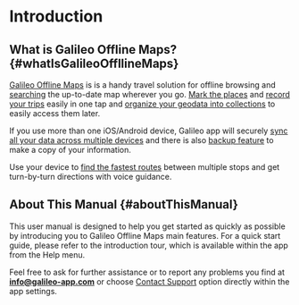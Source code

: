 # Introduction

## What is Galileo Offline Maps? {#whatIsGalileoOffllineMaps}

[Galileo Offline Maps](https://galileo-app.com) is is a handy travel solution for offline browsing and [searching](02-features.md#search) the up-to-date map wherever you go. [Mark the places](02-features.md#bookmarks) and [record your trips](02-features.md#GPSTracks) easily in one tap and [organize your geodata into collections](02-features.md#collections) to easily access them later.

If you use more than one iOS/Android device, Galileo app will securely [sync all your data across multiple devices](03-settings.md#sync) and there is also [backup feature](03-settings.md#dataBackup) to make a copy of your information.

Use your device to [find the fastest routes](02-features.md#navigation) between multiple stops and get turn-by-turn directions with voice guidance.

## About This Manual {#aboutThisManual}

This user manual is designed to help you get started as quickly as possible by introducing you to Galileo Offline Maps main features. For a quick start guide, please refer to the introduction tour, which is available within the app from the Help menu.

Feel free to ask for further assistance or to report any problems you find at **info@galileo-app.com** or choose [Contact Support](03-settings.md#Help) option directly within the app settings.



